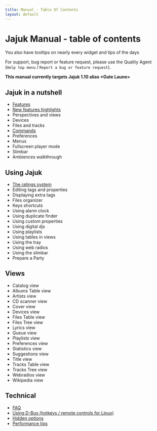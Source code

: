 ```yaml
---
title: Manual - Table Of Contents
layout: default
---
```


# Jajuk Manual - table of contents
<div class='info'>
You also have tooltips on nearly every widget and tips of the days
</div>

For support, bug report or feature request, please use the Quality Agent (``Help top menu`` / ``Report a bug or feature request``). 

**This manual currently targets Jajuk 1.10 alias \<Gute Laune\>**

## Jajuk in a nutshell
- [Features](/features.html)
- [New features highlights](/new_features.html)
- Perspectives and views
- Devices
- Files and tracks
- [Commands](commands.html)
- Preferences
- Menus
- Fullscreen player mode
- Slimbar
- Ambiences walkthrough 

## Using Jajuk
- [The ratings system](ratings.html)
- Editing tags and properties
- Displaying extra tags
- Files organizer
- Keys shortcuts
- Using alarm clock
- Using duplicate finder
- Using custom properties
- Using digital djs
- Using playlists
- Using tables in views
- Using the tray
- Using web radios
- Using the slimbar
- Prepare a Party 

## Views
- Catalog view
- Albums Table view
- Artists view
- CD scanner view
- Cover view
- Devices view
- Files Table view
- Files Tree view
- Lyrics view
- Queue view
- Playlists view
- Preferences view
- Statistics view
- Suggestions view
- Title view
- Tracks Table view
- Tracks Tree view
- Webradios view
- Wikipedia view 

## Technical
- [FAQ](/faq.html)
- [Using D-Bus (hotkeys / remote controls for Linux)](d-bus.html)
- [Hidden options](hidden_options.html)
- [Performance tips](/jajuk_manual_performance_tips.html)

